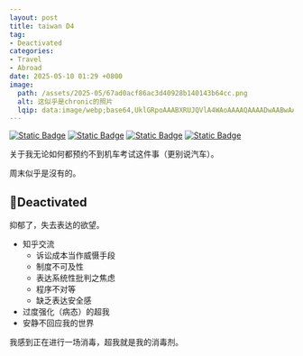 ```yaml
---
layout: post
title: taiwan D4
tag: 
- Deactivated
categories:
- Travel
- Abroad
date: 2025-05-10 01:29 +0800
image: 
  path: /assets/2025-05/67ad0acf86ac3d40928b140143b64cc.png
  alt: 这似乎是chronic的照片
  lqip: data:image/webp;base64,UklGRpoAAABXRUJQVlA4WAoAAAAQAAAADwAABwAAQUxQSDIAAAARL0AmbZurmr57yyIiqE8oiG0bejIYEQTgqiDA9vqnsUSI6H+oAERp2HZ65qP/VIAWAFZQOCBCAAAA8AEAnQEqEAAIAAVAfCWkAALp8sF8rgRgAP7o9FDvMCkMde9PK7euH5M1m6VWoDXf2FkP3BqV0ZYbO6NA/VFIAAAA
---
```

[![Static Badge](https://img.shields.io/badge/RL-%E6%9C%BA%E8%BD%A6-55acee)](https://www.mvdis.gov.tw/m3-emv-trn/exm/locations#gsc.tab=0)
[![Static Badge](https://img.shields.io/badge/calcul-%E6%97%A5%E6%9C%9F-55acee)](https://onlinealarmkur.com/date/zh-tw/#add-date)
[![Static Badge](https://img.shields.io/badge/%E6%9F%A5%E8%AF%A2-%E9%A9%BE%E8%AE%AD%E7%8F%AD-55acee)](https://www.mvdis.gov.tw/m3-emv-mk3/driver/webDriverSchool?method=pagination#anchor2&gsc.tab=0)
[![Static Badge](https://img.shields.io/badge/%E6%9C%BA%E8%BD%A6-%E5%BD%B1%E7%89%87%E6%95%99%E8%82%B2-55acee)](https://hpt.thb.gov.tw/topicOverview/C001)

关于我无论如何都预约不到机车考试这件事（更别说汽车）。

周末似乎是沒有的。

## 🧊Deactivated

抑郁了，失去表达的欲望。

- 知乎交流
  - 诉讼成本当作威慑手段
  - 制度不可及性
  - 表达系统性批判之焦虑
  - 程序不对等
  - 缺乏表达安全感
- 过度强化（病态）的超我
- 安静不回应我的世界

我感到正在进行一场消毒，超我就是我的消毒剂。